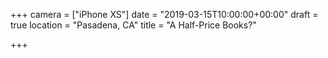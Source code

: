 +++
camera = ["iPhone XS"]
date = "2019-03-15T10:00:00+00:00"
draft = true
location = "Pasadena, CA"
title = "A Half-Price Books?"

+++
